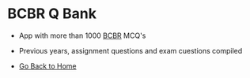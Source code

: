 # BCBR Q Bank
* App with more than 1000 [BCBR](BCBR/BCBR.md) MCQ's
* Previous years, assignment questions and exam cuestions compiled


* [Go Back to Home](docs/README.md)